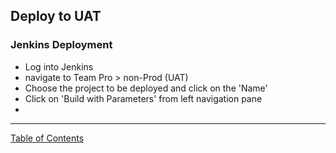 ## Deploy to UAT

### Jenkins Deployment
- Log into Jenkins
- navigate to Team Pro > non-Prod (UAT)
- Choose the project to be deployed and click on the 'Name'
- Click on 'Build with Parameters' from left navigation pane
- 

***
[Table of Contents](../README.md)